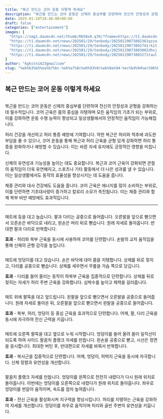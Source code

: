 ```yaml
---
title: "복근 만드는 코어 운동 이렇게 하세요"
description: "복근을 만드는 코어 운동은 신체의 중심부를 단련하여 전신의 안정성과 균형을 강화하는 데 필수적입니다. 코어 근육은 몸의 중심을 지탱하며 모든 움직임의 기초가 되는 부위로, 이를 강화하면 운동 수행 능력이 향상되고 일상생활에서의 안정적인 움직임이 가능해집니다."
date: 2025-01-28T18:48:00+09:00
draft: false
categories: ["entertainment"]
images: [
  "https://img1.daumcdn.net/thumb/R658x0.q70/?fname=https://t1.daumcdn.net/news/202501/29/tenbody/20250129073802044ypip.jpg"
  "https://t1.daumcdn.net/news/202501/29/tenbody/20250129073802361qzza.gif"
  "https://t1.daumcdn.net/news/202501/29/tenbody/20250129073802741rkit.gif"
  "https://t1.daumcdn.net/news/202501/29/tenbody/20250129073803002dhxj.gif"
  "https://t1.daumcdn.net/news/202501/29/tenbody/20250129073803271taul.gif"
]
author: "kgkstn1423gmailcom"
slug: "%eb%b3%b5%ea%b7%bc-%eb%a7%8c%eb%93%9c%eb%8a%94-%ec%bd%94%ec%96%b4-%ec%9a%b4%eb%8f%99-%ec%9d%b4%eb%a0%87%ea%b2%8c-%ed%95%98%ec%84%b8%ec%9a%94"
---
```


<h2 >복근 만드는 코어 운동 이렇게 하세요</h2> <figure ><img src="https://img1.daumcdn.net/thumb/R658x0.q70/?fname=https://t1.daumcdn.net/news/202501/29/tenbody/20250129073802044ypip.jpg" alt=""/></figure> <p>복근을 만드는 코어 운동은 신체의 중심부를 단련하여 전신의 안정성과 균형을 강화하는 데 필수적입니다. 코어 근육은 몸의 중심을 지탱하며 모든 움직임의 기초가 되는 부위로, 이를 강화하면 운동 수행 능력이 향상되고 일상생활에서의 안정적인 움직임이 가능해집니다.</p> <p>허리 건강을 개선하고 허리 통증 예방에 기여합니다. 약한 복근은 허리와 척추에 과도한 부담을 줄 수 있으나, 코어 운동을 통해 복근과 허리 근육을 균형 있게 강화하면 허리 통증을 완화하거나 예방할 수 있습니다. 이는 바른 자세 유지에도 긍정적인 영향을 미칩니다.</p> <p>신체의 유연성과 기능성을 높이는 데도 중요합니다. 복근과 코어 근육이 강화되면 관절의 움직임이 더욱 유연해지고, 스포츠나 기타 활동에서 더 나은 성과를 낼 수 있습니다. 이는 일상생활에서도 동작의 효율성을 향상시키는 데 도움을 줍니다.</p> <p>체중 관리와 대사 건강에도 도움을 줍니다. 코어 근육은 에너지를 많이 소비하는 부위로, 이를 단련하면 기초대사량이 증가하고 칼로리 소모가 촉진됩니다. 이는 체중 관리와 함께 복부 비만 예방에도 효과적입니다.</p> <hr /> <figure ><img src="https://t1.daumcdn.net/news/202501/29/tenbody/20250129073802361qzza.gif" alt=""/></figure> <p>매트에 등을 대고 눕습니다. 팔과 다리는 공중으로 들어줍니다. 오른발을 앞으로 뻗으면서 오른손은 바닥으로 내리고, 왼손은 머리 뒤로 뻗습니다. 원래 자세로 돌아옵니다. 반대편 팔과 다리로 반복합니다.</p> <p><strong>효과</strong> - 허리와 복부 근육을 동시에 사용하여 코어를 단련합니다. 손발의 교차 움직임을 통해 신체의 균형 감각을 높입니다.</p> <figure ><img src="https://t1.daumcdn.net/news/202501/29/tenbody/20250129073802741rkit.gif" alt=""/></figure> <p>매트에 엉덩이를 대고 앉습니다. 손은 바닥에 대어 몸을 지탱합니다. 상체를 뒤로 젖히고, 다리를 공중으로 뻗습니다. 상체를 세우면서 무릎을 가슴 쪽으로 당깁니다.</p> <p><strong>효과</strong> - 다리를 들어 올리는 동작이 하복부 근육을 집중적으로 단련합니다. 상체를 뒤로 젖히는 자세가 허리 주변 근육을 강화합니다. 심박수를 높이고 체력을 길러줍니다.</p> <figure ><img src="https://t1.daumcdn.net/news/202501/29/tenbody/20250129073803002dhxj.gif" alt=""/></figure> <p>매트 위에 팔뚝을 대고 엎드립니다. 왼팔을 앞으로 뻗으면서 오른발을 공중으로 들어줍니다. 원래 자세로 돌아온 뒤, 오른팔을 앞으로 뻗으면서 왼발을 공중으로 들어줍니다.</p> <p><strong>효과</strong> - 복부, 허리, 엉덩이 등 중심 근육을 효과적으로 단련합니다. 어깨, 팔, 다리 근육을 동시에 자극하여 전신 근력을 키웁니다.</p> <figure ><img src="https://t1.daumcdn.net/news/202501/29/tenbody/20250129073803271taul.gif" alt=""/></figure> <p>매트에 오른쪽 팔뚝을 대고 옆으로 누워 시작합니다. 엉덩이를 들어 올려 몸이 일직선이 되도록 하여 사이드 팔꿈치 플랭크 자세를 만듭니다. 왼손을 공중으로 뻗고, 시선은 정면을 응시합니다. 최대한 버틴 후, 반대편으로 자세를 바꿔서 반복합니다.</p> <p><strong>효과</strong> - 복사근을 집중적으로 단련합니다. 어깨, 엉덩이, 허벅지 근육을 동시에 자극합니다. 신체 정렬과 유연성을 개선합니다.</p> <figure ><img src="https://t1.daumcdn.net/news/202501/29/tenbody/20250129073803497vkcy.gif" alt=""/></figure> <p>팔꿈치 플랭크 자세를 만듭니다. 엉덩이를 왼쪽으로 천천히 내렸다가 다시 원래 위치로 돌아옵니다. 이번에는 엉덩이를 오른쪽으로 내렸다가 원래 위치로 돌아옵니다. 좌우로 엉덩이를 번갈아 움직이며, 속도를 점차 높여줍니다.</p> <p><strong>효과</strong> - 전신 근육을 활성화시켜 지구력을 향상시킵니다. 허리를 지탱하는 근육을 강화하여 자세를 개선합니다. 엉덩이를 좌우로 움직이며 허리와 골반 주변의 유연성을 키웁니다.</p>
